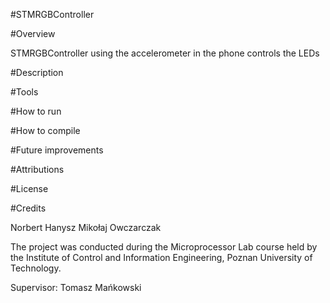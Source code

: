 #STMRGBController 

#Overview

STMRGBController using the accelerometer in the phone controls the LEDs

#Description

#Tools

#How to run

#How to compile

#Future improvements

#Attributions

#License

#Credits

Norbert Hanysz
Mikołaj Owczarczak 

The project was conducted during the Microprocessor Lab course held by the Institute of Control and Information Engineering, Poznan University of Technology. 

Supervisor: Tomasz Mańkowski
